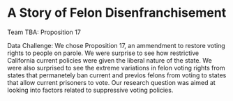 # A Story of Felon Disenfranchisement
Team TBA: Proposition 17

Data Challenge: We chose Proposition 17, an ammendment to restore voting rights to people on parole. We were surprise to see how restrictive California current policies were given the liberal nature of the state. We were also surprised to see the extreme variations in felon voting rights from states that permanetely ban current and previos felons from voting to states that allow current prisoners to vote. Our research question was aimed at looking into factors related to suppressive voting policies. 

